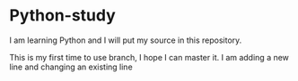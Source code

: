 # Python-study
I am learning Python and I will put my source in this repository.

This is my first time to use branch, I hope I can master it. I am adding a new line and changing an existing line 
